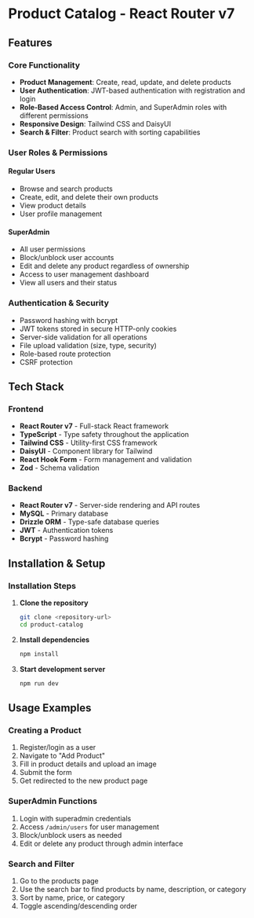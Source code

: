 # Product Catalog - React Router v7 

## Features

### Core Functionality
- **Product Management**: Create, read, update, and delete products
- **User Authentication**: JWT-based authentication with registration and login
- **Role-Based Access Control**: Admin, and SuperAdmin roles with different permissions
- **Responsive Design**: Tailwind CSS and DaisyUI
- **Search & Filter**: Product search with sorting capabilities

### User Roles & Permissions

#### Regular Users
- Browse and search products
- Create, edit, and delete their own products
- View product details
- User profile management

#### SuperAdmin
- All user permissions
- Block/unblock user accounts
- Edit and delete any product regardless of ownership
- Access to user management dashboard
- View all users and their status

### Authentication & Security
- Password hashing with bcrypt
- JWT tokens stored in secure HTTP-only cookies
- Server-side validation for all operations
- File upload validation (size, type, security)
- Role-based route protection
- CSRF protection

## Tech Stack

### Frontend
- **React Router v7** - Full-stack React framework
- **TypeScript** - Type safety throughout the application
- **Tailwind CSS** - Utility-first CSS framework
- **DaisyUI** - Component library for Tailwind
- **React Hook Form** - Form management and validation
- **Zod** - Schema validation

### Backend
- **React Router v7** - Server-side rendering and API routes
- **MySQL** - Primary database
- **Drizzle ORM** - Type-safe database queries
- **JWT** - Authentication tokens
- **Bcrypt** - Password hashing

## Installation & Setup

### Installation Steps

1. **Clone the repository**
   ```bash
   git clone <repository-url>
   cd product-catalog
   ```

2. **Install dependencies**
   ```bash
   npm install
   ```

3. **Start development server**
   ```bash
   npm run dev
   ```

## Usage Examples

### Creating a Product
1. Register/login as a user
2. Navigate to "Add Product" 
3. Fill in product details and upload an image
4. Submit the form
5. Get redirected to the new product page

### SuperAdmin Functions
1. Login with superadmin credentials
2. Access `/admin/users` for user management
3. Block/unblock users as needed
4. Edit or delete any product through admin interface

### Search and Filter
1. Go to the products page
2. Use the search bar to find products by name, description, or category
3. Sort by name, price, or category
4. Toggle ascending/descending order


